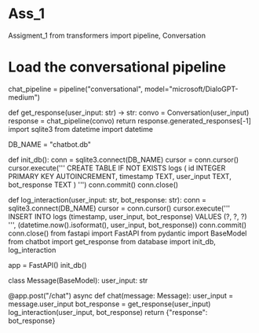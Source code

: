 # Ass_1
Assigment_1
from transformers import pipeline, Conversation

# Load the conversational pipeline
chat_pipeline = pipeline("conversational", model="microsoft/DialoGPT-medium")

def get_response(user_input: str) -> str:
    convo = Conversation(user_input)
    response = chat_pipeline(convo)
    return response.generated_responses[-1]
import sqlite3
from datetime import datetime

DB_NAME = "chatbot.db"

def init_db():
    conn = sqlite3.connect(DB_NAME)
    cursor = conn.cursor()
    cursor.execute('''
        CREATE TABLE IF NOT EXISTS logs (
            id INTEGER PRIMARY KEY AUTOINCREMENT,
            timestamp TEXT,
            user_input TEXT,
            bot_response TEXT
        )
    ''')
    conn.commit()
    conn.close()

def log_interaction(user_input: str, bot_response: str):
    conn = sqlite3.connect(DB_NAME)
    cursor = conn.cursor()
    cursor.execute('''
        INSERT INTO logs (timestamp, user_input, bot_response)
        VALUES (?, ?, ?)
    ''', (datetime.now().isoformat(), user_input, bot_response))
    conn.commit()
    conn.close()
from fastapi import FastAPI
from pydantic import BaseModel
from chatbot import get_response
from database import init_db, log_interaction

app = FastAPI()
init_db()

class Message(BaseModel):
    user_input: str

@app.post("/chat")
async def chat(message: Message):
    user_input = message.user_input
    bot_response = get_response(user_input)
    log_interaction(user_input, bot_response)
    return {"response": bot_response}
